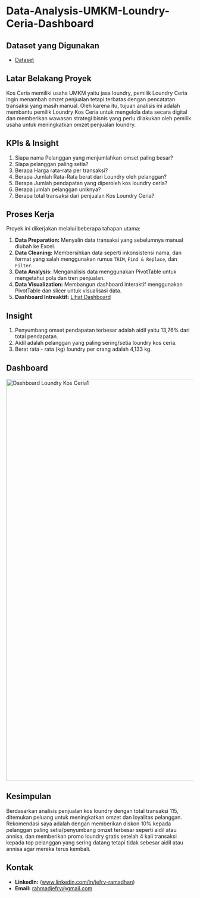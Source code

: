 # Data-Analysis-UMKM-Loundry-Ceria-Dashboard

## Dataset yang Digunakan
- <a href=https://github.com/jefryramadhan/Data-Analysis-UMKM-Loundry-Ceria-Dashboard/blob/main/Analisis%20bisnis%20loundry%20kos%20ceria.xlsx>Dataset</a>

## Latar Belakang Proyek
Kos Ceria memiliki usaha UMKM yaitu jasa loundry, pemilik Loundry Ceria ingin menambah omzet penjualan tetapi terbatas dengan pencatatan transaksi yang masih manual. Oleh karena itu, tujuan analisis ini adalah membantu pemilik Loundry Kos Ceria untuk mengelola data secara digital dan memberikan wawasan strategi bisnis yang perlu dilakukan oleh pemilik usaha untuk meningkatkan omzet penjualan loundry.

## KPIs & Insight
 1. Siapa nama Pelanggan yang menjumlahkan omset paling besar?
 2. Siapa pelanggan paling setia?
 3. Berapa Harga rata-rata per transaksi?
 4. Berapa Jumlah Rata-Rata berat dari Loundry oleh pelanggan?
 5. Berapa Jumlah pendapatan yang diperoleh kos loundry ceria?
 6. Berapa jumlah pelanggan uniknya?
 7. Berapa total transaksi dari penjualan Kos Loundry Ceria?

## Proses Kerja
Proyek ini dikerjakan melalui beberapa tahapan utama:
1. **Data Preparation:** Menyalin data transaksi yang sebelumnya manual diubah ke Excel.
2. **Data Cleaning:** Membersihkan data seperti inkonsistensi nama, dan format yang salah menggunakan rumus `TRIM`, `Find & Replace`, dan `Filter`.
3. **Data Analysis:** Menganalisis data menggunakan PivotTable untuk mengetahui pola dan tren penjualan.
4. **Data Visualization:** Membangun dashboard interaktif menggunakan PivotTable dan slicer untuk visualisasi data.
5. **Dashboard Intreaktif:** <a href=https://github.com/jefryramadhan/Data-Analysis-UMKM-Loundry-Ceria-Dashboard/blob/main/Dashboard%20Loundry%20Kos%20Ceria1.png>Lihat Dashboard</a>

## Insight 
1. Penyumbang omset pendapatan terbesar adalah aidil yaitu 13,76% dari total pendapatan.
2. Aidil adalah pelanggan yang paling sering/setia loundry kos ceria.
3. Berat rata - rata (kg) loundry per orang adalah 4,133 kg.

## Dashboard
<img width="1032" height="1080" alt="Dashboard Loundry Kos Ceria1" src="https://github.com/user-attachments/assets/915e386e-4410-4d15-a096-7f11c5b36a7d" />

## Kesimpulan
Berdasarkan analisis penjualan kos loundry dengan total transaksi 115, ditemukan peluang untuk meningkatkan omzet dan loyalitas pelanggan. Rekomendasi saya adalah dengan memberikan diskon 10% kepada pelanggan paling setia/penyumbang omzet terbesar seperti aidil atau annisa, dan memberikan promo loundry gratis setelah 4 kali transaksi kepada top pelanggan yang sering datang tetapi tidak sebesar aidil atau annisa agar mereka terus kembali.

 ## Kontak
* **LinkedIn:** (www.linkedin.com/in/jefry-ramadhan)
* **Email:** rahmadjefry@gmail.com 
